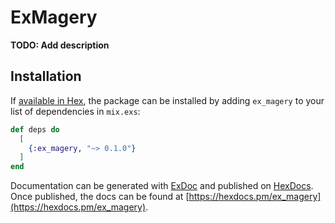# ExMagery

**TODO: Add description**

## Installation

If [available in Hex](https://hex.pm/docs/publish), the package can be installed
by adding `ex_magery` to your list of dependencies in `mix.exs`:

```elixir
def deps do
  [
    {:ex_magery, "~> 0.1.0"}
  ]
end
```

Documentation can be generated with [ExDoc](https://github.com/elixir-lang/ex_doc)
and published on [HexDocs](https://hexdocs.pm). Once published, the docs can
be found at [https://hexdocs.pm/ex_magery](https://hexdocs.pm/ex_magery).
